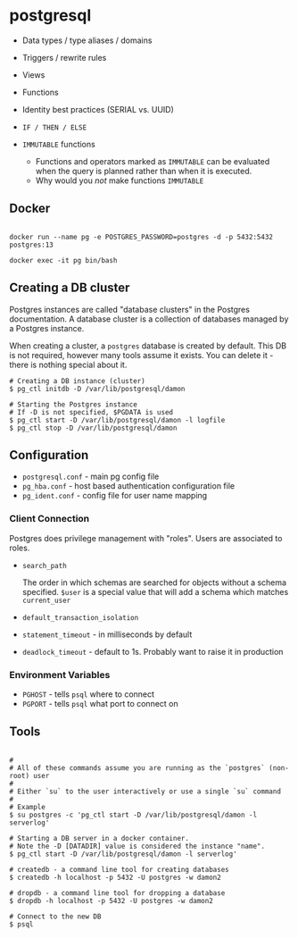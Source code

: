 # postgresql

* Data types / type aliases / domains
* Triggers / rewrite rules
* Views
* Functions
* Identity best practices (SERIAL vs. UUID)


* `IF / THEN / ELSE`

* `IMMUTABLE` functions
  * Functions and operators marked as `IMMUTABLE` can be evaluated when the query
    is planned rather than when it is executed.
  * Why would you *not* make functions `IMMUTABLE`

## Docker

```shell

docker run --name pg -e POSTGRES_PASSWORD=postgres -d -p 5432:5432 postgres:13

docker exec -it pg bin/bash

```

## Creating a DB cluster

Postgres instances are called "database clusters" in the Postgres documentation.
A database cluster is a collection of databases managed by a Postgres instance.

When creating a cluster, a `postgres` database is created by default. This DB is
not required, however many tools assume it exists. You can delete it - there is
nothing special about it.

```shell
# Creating a DB instance (cluster)
$ pg_ctl initdb -D /var/lib/postgresql/damon

# Starting the Postgres instance
# If -D is not specified, $PGDATA is used
$ pg_ctl start -D /var/lib/postgresql/damon -l logfile
$ pg_ctl stop -D /var/lib/postgresql/damon

```

## Configuration

* `postgresql.conf` - main pg config file
* `pg_hba.conf` - host based authentication configuration file
* `pg_ident.conf` - config file for user name mapping

### Client Connection

Postgres does privilege management with "roles". Users are associated to roles.


* `search_path`

  The order in which schemas are searched for objects without a schema
  specified. `$user` is a special value that will add a schema which matches
  `current_user`

* `default_transaction_isolation`
* `statement_timeout` - in milliseconds by default
* `deadlock_timeout` - default to 1s. Probably want to raise it in production


### Environment Variables

* `PGHOST` - tells `psql` where to connect
* `PGPORT` - tells `psql` what port to connect on

## Tools

```shell

#
# All of these commands assume you are running as the `postgres` (non-root) user
#
# Either `su` to the user interactively or use a single `su` command
#
# Example
$ su postgres -c 'pg_ctl start -D /var/lib/postgresql/damon -l serverlog'

# Starting a DB server in a docker container.
# Note the -D [DATADIR] value is considered the instance "name".
$ pg_ctl start -D /var/lib/postgresql/damon -l serverlog'

# createdb - a command line tool for creating databases
$ createdb -h localhost -p 5432 -U postgres -w damon2

# dropdb - a command line tool for dropping a database
$ dropdb -h localhost -p 5432 -U postgres -w damon2

# Connect to the new DB
$ psql
```